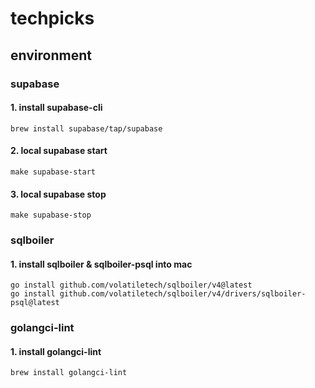 # techpicks


## environment

### supabase

#### 1. install supabase-cli

```
brew install supabase/tap/supabase
```

#### 2. local supabase start

```
make supabase-start
```

#### 3. local supabase stop

```
make supabase-stop
```

### sqlboiler

#### 1. install sqlboiler & sqlboiler-psql into mac

````
go install github.com/volatiletech/sqlboiler/v4@latest
go install github.com/volatiletech/sqlboiler/v4/drivers/sqlboiler-psql@latest
````

### golangci-lint

#### 1. install golangci-lint

```
brew install golangci-lint
```
